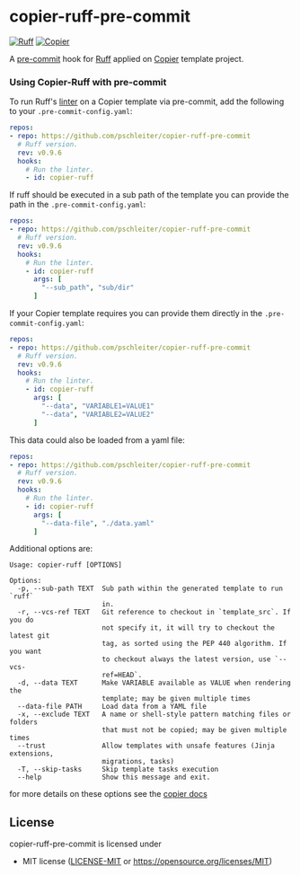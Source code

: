 # copier-ruff-pre-commit

[![Ruff](https://img.shields.io/endpoint?url=https://raw.githubusercontent.com/astral-sh/ruff/main/assets/badge/v2.json)](https://github.com/astral-sh/ruff)
[![Copier](https://img.shields.io/endpoint?url=https://raw.githubusercontent.com/copier-org/copier/master/img/badge/badge-grayscale-inverted-border.json)](https://github.com/copier-org/copier)

A [pre-commit](https://pre-commit.com/) hook for [Ruff](https://github.com/astral-sh/ruff) applied on [Copier](https://github.com/copier-org/copier) template project.

### Using Copier-Ruff with pre-commit

To run Ruff's [linter](https://docs.astral.sh/ruff/linter) on a Copier template via pre-commit, add the following to your `.pre-commit-config.yaml`:

```yaml
repos:
- repo: https://github.com/pschleiter/copier-ruff-pre-commit
  # Ruff version.
  rev: v0.9.6
  hooks:
    # Run the linter.
    - id: copier-ruff
```

If ruff should be executed in a sub path of the template you can provide the path in the `.pre-commit-config.yaml`:

```yaml
repos:
- repo: https://github.com/pschleiter/copier-ruff-pre-commit
  # Ruff version.
  rev: v0.9.6
  hooks:
    # Run the linter.
    - id: copier-ruff
      args: [
        "--sub_path", "sub/dir"
      ]
```

If your Copier template requires you can provide them directly in the `.pre-commit-config.yaml`:

```yaml
repos:
- repo: https://github.com/pschleiter/copier-ruff-pre-commit
  # Ruff version.
  rev: v0.9.6
  hooks:
    # Run the linter.
    - id: copier-ruff
      args: [
        "--data", "VARIABLE1=VALUE1"
        "--data", "VARIABLE2=VALUE2"
      ]
```

This data could also be loaded from a yaml file:

```yaml
repos:
- repo: https://github.com/pschleiter/copier-ruff-pre-commit
  # Ruff version.
  rev: v0.9.6
  hooks:
    # Run the linter.
    - id: copier-ruff
      args: [
        "--data-file", "./data.yaml"
      ]
```

Additional options are:

```
Usage: copier-ruff [OPTIONS]

Options:
  -p, --sub-path TEXT  Sub path within the generated template to run `ruff`
                       in.
  -r, --vcs-ref TEXT   Git reference to checkout in `template_src`. If you do
                       not specify it, it will try to checkout the latest git
                       tag, as sorted using the PEP 440 algorithm. If you want
                       to checkout always the latest version, use `--vcs-
                       ref=HEAD`.
  -d, --data TEXT      Make VARIABLE available as VALUE when rendering the
                       template; may be given multiple times
  --data-file PATH     Load data from a YAML file
  -x, --exclude TEXT   A name or shell-style pattern matching files or folders
                       that must not be copied; may be given multiple times
  --trust              Allow templates with unsafe features (Jinja extensions,
                       migrations, tasks)
  -T, --skip-tasks     Skip template tasks execution
  --help               Show this message and exit.
```

for more details on these options see the [copier docs](https://copier.readthedocs.io/en/stable/reference/cli/)

## License

copier-ruff-pre-commit is licensed under

- MIT license ([LICENSE-MIT](LICENSE-MIT) or <https://opensource.org/licenses/MIT>)
